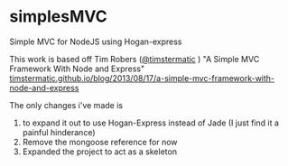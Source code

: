 simplesMVC
==========

Simple MVC for NodeJS using Hogan-express



This work is based off Tim Robers ([@timstermatic](http://www.twitter.com/timstermatic) ) "A Simple MVC Framework With Node and Express" [timstermatic.github.io/blog/2013/08/17/a-simple-mvc-framework-with-node-and-express](http://timstermatic.github.io/blog/2013/08/17/a-simple-mvc-framework-with-node-and-express/)

The only changes i've made is 

1. to expand it out to use Hogan-Express instead of Jade (I just find it a painful hinderance) 
2. Remove the mongoose reference for now
3. Expanded the project to act as a skeleton
